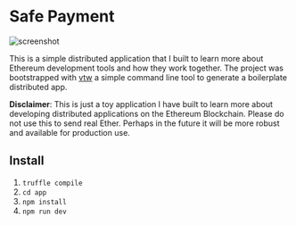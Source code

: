 # Safe Payment

![screenshot](http://i.imgur.com/rimoUDs.png)

This is a simple distributed application that I built to learn more about Ethereum development tools and how they work together. The project was bootstrapped with [vtw](https://github.com/wilfreddenton/vue-truffle-webpack) a simple command line tool to generate a boilerplate distributed app.

**Disclaimer**: This is just a toy application I have built to learn more about developing distributed applications on the Ethereum Blockchain. Please do not use this to send real Ether. Perhaps in the future it will be more robust and available for production use.

## Install

1. `truffle compile`
2. `cd app`
3. `npm install`
4. `npm run dev`
